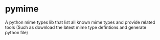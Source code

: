 # pymime

A python mime types lib that list all known mime types and provide related tools (Such as download the latest mime type defintions and generate python file)


